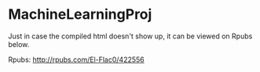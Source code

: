 # MachineLearningProj

Just in case the compiled html doesn't show up, it can be viewed on Rpubs below.

Rpubs: http://rpubs.com/El-Flac0/422556